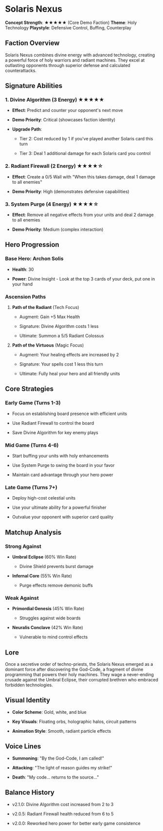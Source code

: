 # Solaris Nexus

**Concept Strength**: ★★★★★ (Core Demo Faction)
**Theme**: Holy Technology
**Playstyle**: Defensive Control, Buffing, Counterplay

## Faction Overview

Solaris Nexus combines divine energy with advanced technology, creating a powerful force of holy warriors and radiant machines. They excel at outlasting opponents through superior defense and calculated counterattacks.

## Signature Abilities

### 1. Divine Algorithm (3 Energy) ★★★★★

- **Effect**: Predict and counter your opponent's next move

- **Demo Priority**: Critical (showcases faction identity)

- **Upgrade Path**:

  - Tier 2: Cost reduced by 1 if you've played another Solaris card this turn

  - Tier 3: Deal 1 additional damage for each Solaris card you control

### 2. Radiant Firewall (2 Energy) ★★★★☆

- **Effect**: Create a 0/5 Wall with "When this takes damage, deal 1 damage to all enemies"

- **Demo Priority**: High (demonstrates defensive capabilities)

### 3. System Purge (4 Energy) ★★★★☆

- **Effect**: Remove all negative effects from your units and deal 2 damage to all enemies

- **Demo Priority**: Medium (complex interaction)

## Hero Progression

### Base Hero: Archon Solis

- **Health**: 30

- **Power**: Divine Insight - Look at the top 3 cards of your deck, put one in your hand

### Ascension Paths

1. **Path of the Radiant** (Tech Focus)

   - Augment: Gain +5 Max Health

   - Signature: Divine Algorithm costs 1 less

   - Ultimate: Summon a 5/5 Radiant Colossus

2. **Path of the Virtuous** (Magic Focus)

   - Augment: Your healing effects are increased by 2

   - Signature: Your spells cost 1 less this turn

   - Ultimate: Fully heal your hero and all friendly units

## Core Strategies

### Early Game (Turns 1-3)

- Focus on establishing board presence with efficient units

- Use Radiant Firewall to control the board

- Save Divine Algorithm for key enemy plays

### Mid Game (Turns 4-6)

- Start buffing your units with holy enhancements

- Use System Purge to swing the board in your favor

- Maintain card advantage through your hero power

### Late Game (Turns 7+)

- Deploy high-cost celestial units

- Use your ultimate ability for a powerful finisher

- Outvalue your opponent with superior card quality

## Matchup Analysis

### Strong Against

- **Umbral Eclipse** (60% Win Rate)

  - Divine Shield prevents burst damage

- **Infernal Core** (55% Win Rate)

  - Purge effects remove demonic buffs

### Weak Against

- **Primordial Genesis** (45% Win Rate)

  - Struggles against wide boards

- **Neuralis Conclave** (42% Win Rate)

  - Vulnerable to mind control effects

## Lore

Once a secretive order of techno-priests, the Solaris Nexus emerged as a dominant force after discovering the God-Code, a fragment of divine programming that powers their holy machines. They wage a never-ending crusade against the Umbral Eclipse, their corrupted brethren who embraced forbidden technologies.

## Visual Identity

- **Color Scheme**: Gold, white, and blue

- **Key Visuals**: Floating orbs, holographic halos, circuit patterns

- **Animation Style**: Smooth, radiant particle effects

## Voice Lines

- **Summoning**: "By the God-Code, I am called!"

- **Attacking**: "The light of reason guides my strike!"

- **Death**: "My code... returns to the source..."

## Balance History

- v2.1.0: Divine Algorithm cost increased from 2 to 3

- v2.0.5: Radiant Firewall health reduced from 6 to 5

- v2.0.0: Reworked hero power for better early game consistence
